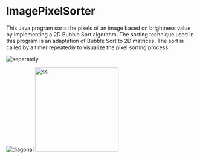 # ImagePixelSorter
This Java program sorts the pixels of an image based on brightness value by implementing a 2D Bubble Sort algorithm. The sorting technique used in this program is an adaptation of Bubble Sort to 2D matrices. The sort is called by a timer repeatedly to visualize the pixel sorting process.

![separately](https://github.com/ph7oeuf/Image-Pixel-Sorter/assets/77412814/f6b1305e-5d5e-477d-846b-bf9d2546adde)


![diagonal](https://github.com/ph7oeuf/Image-Pixel-Sorter/assets/77412814/cbe9ba68-b4a7-450b-b255-5a18f8d737f1)
<img width="221" alt="ss" src="https://github.com/ph7oeuf/Image-Pixel-Sorter/assets/77412814/2dc38214-7e10-4aa9-a591-2bebde4a1c4c">
